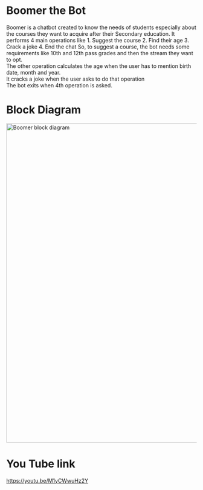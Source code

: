 # Boomer the Bot
Boomer is a chatbot created to know the needs of students especially about the courses they want to acquire after their Secondary education. It performs 4 main operations like
	  1.	Suggest the course
	  2.	Find their age
	  3.	Crack a joke
	  4.	End the chat
So, to suggest a course, the bot needs some requirements like 10th and 12th pass grades and then the stream they want to opt.   
The other operation calculates the age when the user has to mention birth date, month and year.  
It cracks a joke when the user asks to do that operation  
The bot exits when 4th operation is asked.  

# Block Diagram

<img width="842" alt="Boomer block diagram" src="https://user-images.githubusercontent.com/72657448/96449482-87be6a00-1232-11eb-8768-4de646f455bf.png">

# You Tube link

https://youtu.be/M1yCWwuHz2Y
